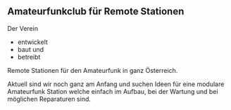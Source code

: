 ---
---

Amateurfunkclub für Remote Stationen
--------------

Der Verein

- entwickelt
- baut und
- betreibt

Remote Stationen für den Amateurfunk in ganz Österreich.

Aktuell sind wir noch ganz am Anfang und suchen Ideen für eine modulare Amateurfunk Station welche einfach im Aufbau, bei der Wartung und bei möglichen Reparaturen sind.
